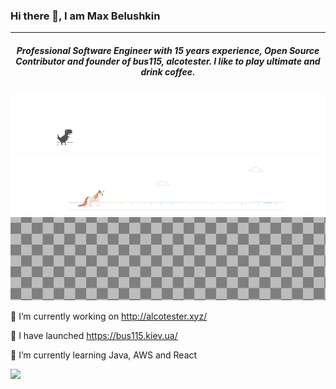 ### Hi there 👋, I am Max Belushkin
---
##### <p align="center">Professional Software Engineer with 15 years experience, Open Source Contributor and founder of bus115, alcotester. I like to play ultimate and drink coffee.</p>

![Profile image](no__internet.gif)
![Profile image](no__internet2.gif)
![Profile image](no__internet4.gif)

🔭 I’m currently working on http://alcotester.xyz/

🔭 I have launched https://bus115.kiev.ua/

🌱 I’m currently learning Java, AWS and React

![](https://komarev.com/ghpvc/?username=belushkin)
                                                     
<!--
**belushkin/belushkin** is a ✨ _special_ ✨ repository because its `README.md` (this file) appears on your GitHub profile.

Here are some ideas to get you started:

- 🔭 I’m currently working on ...
- 🌱 I’m currently learning ...
- 👯 I’m looking to collaborate on ...
- 🤔 I’m looking for help with ...
- 💬 Ask me about ...
- 📫 How to reach me: ...
- 😄 Pronouns: ...
- ⚡ Fun fact: ...
-->
